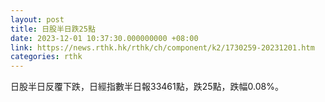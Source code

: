 ```yaml
---
layout: post
title: 日股半日跌25點
date: 2023-12-01 10:37:30.000000000 +08:00
link: https://news.rthk.hk/rthk/ch/component/k2/1730259-20231201.htm
categories: rthk
---
```


日股半日反覆下跌，日經指數半日報33461點，跌25點，跌幅0.08%。
